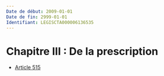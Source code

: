 ```yaml
---
Date de début: 2009-01-01
Date de fin: 2999-01-01
Identifiant: LEGISCTA000006136535
---
```


<h1>Chapitre III : De la prescription</h1>

- [Article 515](article_515.md)
